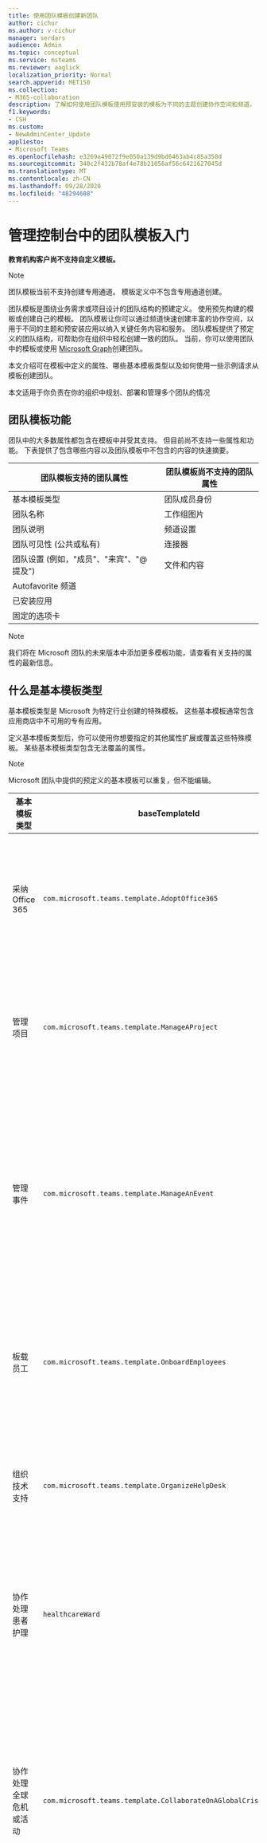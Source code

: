 ```yaml
---
title: 使用团队模板创建新团队
author: cichur
ms.author: v-cichur
manager: serdars
audience: Admin
ms.topic: conceptual
ms.service: msteams
ms.reviewer: aaglick
localization_priority: Normal
search.appverid: MET150
ms.collection:
- M365-collaboration
description: 了解如何使用团队模板使用预安装的模板为不同的主题创建协作空间和频道。
f1.keywords:
- CSH
ms.custom:
- NewAdminCenter_Update
appliesto:
- Microsoft Teams
ms.openlocfilehash: e3269a49072f9e050a139d9bd6463ab4c85a358d
ms.sourcegitcommit: 340c2f432b78af4e78b21056af56c6421627045d
ms.translationtype: MT
ms.contentlocale: zh-CN
ms.lasthandoff: 09/28/2020
ms.locfileid: "48294608"
---
```

# <a name="get-started-with-teams-templates-in-the-admin-console"></a>管理控制台中的团队模板入门

**教育机构客户尚不支持自定义模板。**

> [!NOTE]
> 团队模板当前不支持创建专用通道。 模板定义中不包含专用通道创建。

团队模板是围绕业务需求或项目设计的团队结构的预建定义。 使用预先构建的模板或创建自己的模板。 团队模板让你可以通过频道快速创建丰富的协作空间，以用于不同的主题和预安装应用以纳入关键任务内容和服务。 团队模板提供了预定义的团队结构，可帮助你在组织中轻松创建一致的团队。 当前，你可以使用团队中的模板或使用 [Microsoft Graph](get-started-with-teams-templates.md)创建团队。

本文介绍可在模板中定义的属性、哪些基本模板类型以及如何使用一些示例请求从模板创建团队。

本文适用于你负责在你的组织中规划、部署和管理多个团队的情况

## <a name="teams-template-capabilities"></a>团队模板功能

团队中的大多数属性都包含在模板中并受其支持。 但目前尚不支持一些属性和功能。 下表提供了包含哪些内容以及团队模板中不包含的内容的快速摘要。

| **团队模板支持的团队属性** | **团队模板尚不支持的团队属性** |
| ------------------------------------------------ | -------------------------------------------------------- |
| 基本模板类型 | 团队成员身份 |
| 团队名称 | 工作组图片 |
| 团队说明 | 频道设置 |
| 团队可见性 (公共或私有)  | 连接器 |
| 团队设置 (例如，"成员"、"来宾"、"@ 提及")  | 文件和内容 |
| Autofavorite 频道 | |
| 已安装应用 | |
| 固定的选项卡 | |

> [!NOTE]
> 我们将在 Microsoft 团队的未来版本中添加更多模板功能，请查看有关支持的属性的最新信息。

## <a name="what-are-base-template-types"></a>什么是基本模板类型

基本模板类型是 Microsoft 为特定行业创建的特殊模板。 这些基本模板通常包含应用商店中不可用的专有应用。

定义基本模板类型后，你可以使用你想要指定的其他属性扩展或覆盖这些特殊模板。 某些基本模板类型包含无法覆盖的属性。

> [!NOTE]
> Microsoft 团队中提供的预定义的基本模板可以重复，但不能编辑。

| 基本模板类型 | baseTemplateId | 此基本模板附带的属性 |
| ------------------ |----|----------------------------------------------------- |
| 采纳 Office 365 |`com.microsoft.teams.template.AdoptOffice365`|  信道 <ul><li>常规</li> <li>宣告</li> <li>拥护方角落</li> <li>工作组表单</li></ul> 识别 <ul><li>源自</li>  <li>日历</li> |
| 管理项目 |`com.microsoft.teams.template.ManageAProject`| 信道 <ul><li>常规</li> <li>宣告</li> <li>.Resources</li> <li>规划</li></ul> 识别<ul><li>源自</li><li>OneNote</li></ul> |
| 管理事件|`com.microsoft.teams.template.ManageAnEvent` | 信道 <ul><li>常规</li> <li>宣告</li> <li>预算</li> <li>内容</li><li>后勤工作</li> <li>规划</li> <li> 市场营销和 PR</li></ul> 识别<ul><li>源自</li><li>网站</li> <li>YouTube</li> <li>Planner</li> <li>OneNote</li></ul> |
|板载员工|`com.microsoft.teams.template.OnboardEmployees` | 信道 <ul><li>常规</li> <li>宣告</li> <li>员工聊天</li> <li>培训</li></ul>识别<ul><li>源自</li><li>社区</li></ul>|
|组织技术支持| `com.microsoft.teams.template.OrganizeHelpDesk`|信道<ul><li>常规</li><li>宣告</li><li>常见问题</li></ul>识别<ul><li>源自</li><li>OneNote</li></ul> |
| 协作处理患者护理| `healthcareWard `| 信道<ul><li>常规</li><li>宣告</li><li>Huddles</li><li>轮</li><li>调配</li><li>培训</li></ul> 识别 <ul><li>源自</li>|
| 协作处理全球危机或活动 |`com.microsoft.teams.template.CollaborateOnAGlobalCrisisOrEvent`| 信道 <ul><li>常规<li>宣告</li><li>世界新闻</li><li>业务连续性</li><li>远程工作</li><li>内部 comms</li><li>外部 comms</li><li>客户投诉</li><li>Kudos</li><li>执行更新</li></ul>识别 <ul><li>表扬</li><li>源自</li><li>网站</li></ul>|
|在银行分支内进行协作| `com.microsoft.teams.template.CollaborateWithinABankBranch `|信道 <ul><li>常规<li>宣告</li><li>Huddles</li><li>客户会议</li><li>训练</li><li>技能发展</li><li>借贷处理</li><li>客户投诉</li><li>Kudos</li><li>有趣的资料</li><li>合规性</li></ul>|
|协调事件响应| `com.microsoft.teams.template.CoordinateIncidentResponse`|信道 <ul><li>常规<li>宣告</li><li>后勤工作</li><li>规划</li><li>恢复</li><li>急需</li></ul> 识别 <ul><li>源自</li><li>Excel</li><li>OneNote</li><li>SharePoint</li><li>Planner</li></ul>|
|医院| `healthcareHospita`控制面板 |信道 <ul><li>常规<li>宣告</li><li>合规性</li><li>Custodial</li><li>人力资源</li><li>药房</li></ul> 识别 <ul><li>源自</li></ul>|
|组织商店| `retailStore` |信道 <ul><li>常规<li>切换切换</li><li>培训</li></ul> 识别 <ul><li>源自</li></ul>|
|质量和安全性 |`com.microsoft.teams.template.QualitySafety`|信道 <ul><li>常规<li>宣告</li><li>第1行</li><li>第2行</li><li>第3行</li><li>引起</li><li>培训</li><li>维护</li><li>有趣的资料</li></ul> 识别 <ul><li>源自</li></ul>|
|零售经理协作| `retailManagerCollaboration` |信道 <ul><li>常规<li>运营</li><li>培训</li></ul> 识别 <ul><li>源自</li></ul>|
||||

有关模板类别的详细信息，请参阅以下类别：

- [财务模板](financial-teams-templates-in-the-admin-console.md)
- [常规模板](general-teams-templates-in-the-admin-console.md)
- [政府模板](government-teams-templates-in-the-admin-console.md)
- [医疗保健模板](expand-teams-across-your-org/healthcare/healthcare-templates-admin-console.md)
- [制造模板](manufacturing-teams-templates-in-the-admin-console.md)
- [零售模板](retail-teams-templates-in-the-admin-console.md)

## <a name="template-size-limits"></a>模板大小限制

模板限制为特定数量的频道、选项卡和应用。

 > [!Note]
 > 从模板创建后，您可以向团队添加更多频道、选项卡和应用。

|功能 | 上限|
|-|-|
|每个模板的频道 | 岁 |
|模板中每个通道的选项卡 | 名 |
|每个模板的应用 | 50|
|||

有关详细信息，请参阅 [团队的限制和规范](limits-specifications-teams.md) 。

## <a name="related-topics"></a>相关主题

- [创建自定义团队模板](create-a-team-template.md)
- [从现有团队模板创建团队模板](create-template-from-existing-template.md)
- [从现有团队创建模板](create-template-from-existing-team.md)
